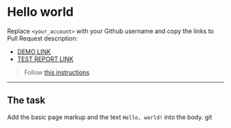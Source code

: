 # Hello world
Replace `<your_account>` with your Github username and copy the links to Pull Request description:
- [DEMO LINK](https://6houston6.github.io/layout_hello-world/)
- [TEST REPORT LINK](https://6houston6.github.io/layout_hello-world/report/html_report/)

> Follow [this instructions](https://mate-academy.github.io/layout_task-guideline/#how-to-solve-the-layout-tasks-on-github)
___

## The task 
Add the basic page markup and the text `Hello, world!` into the body.
git
